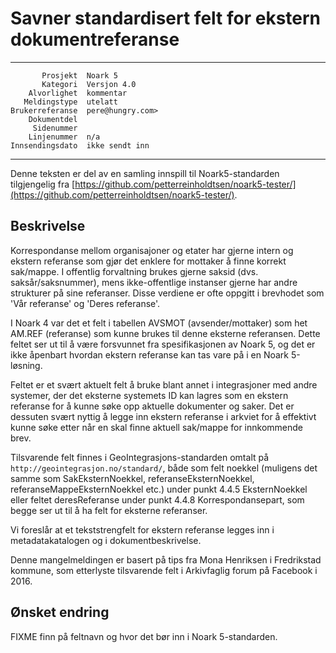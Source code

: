 Savner standardisert felt for ekstern dokumentreferanse
=======================================================

 ------------------  ---------------------------------
           Prosjekt  Noark 5
           Kategori  Versjon 4.0
        Alvorlighet  kommentar
       Meldingstype  utelatt
    Brukerreferanse  pere@hungry.com>
        Dokumentdel  
         Sidenummer  
        Linjenummer  n/a
    Innsendingsdato  ikke sendt inn
 ------------------  ---------------------------------

Denne teksten er del av en samling innspill til Noark5-standarden
tilgjengelig fra
[https://github.com/petterreinholdtsen/noark5-tester/](https://github.com/petterreinholdtsen/noark5-tester/).

Beskrivelse
-----------

Korrespondanse mellom organisajoner og etater har gjerne intern og
ekstern referanse som gjør det enklere for mottaker å finne korrekt
sak/mappe.  I offentlig forvaltning brukes gjerne saksid
(dvs. saksår/saksnummer), mens ikke-offentlige instanser gjerne har
andre strukturer på sine referanser.  Disse verdiene er ofte oppgitt i
brevhodet som 'Vår referanse' og 'Deres referanse'.

I Noark 4 var det et felt i tabellen AVSMOT (avsender/mottaker) som
het AM.REF (referanse) som kunne brukes til denne eksterne referansen.
Dette feltet ser ut til å være forsvunnet fra spesifikasjonen av Noark
5, og det er ikke åpenbart hvordan ekstern referanse kan tas vare på i
en Noark 5-løsning.

Feltet er et svært aktuelt felt å bruke blant annet i integrasjoner
med andre systemer, der det eksterne systemets ID kan lagres som en
ekstern referanse for å kunne søke opp aktuelle dokumenter og saker.
Det er dessuten svært nyttig å legge inn ekstern referanse i arkviet
for å effektivt kunne søke etter når en skal finne aktuell sak/mappe
for innkommende brev.

Tilsvarende felt finnes i GeoIntegrasjons-standarden omtalt på
`http://geointegrasjon.no/standard/`, både som felt noekkel (muligens
det samme som SakEksternNoekkel, referanseEksternNoekkel,
referanseMappeEksternNoekkel etc.) under punkt 4.4.5 EksternNoekkel
eller feltet deresReferanse under punkt 4.4.8 Korrespondansepart, som
begge ser ut til å ha felt for eksterne referanser.

Vi foreslår at et tekststrengfelt for ekstern referanse legges inn i
metadatakatalogen og i dokumentbeskrivelse.

Denne mangelmeldingen er basert på tips fra Mona Henriksen i
Fredrikstad kommune, som etterlyste tilsvarende felt i Arkivfaglig
forum på Facebook i 2016.

Ønsket endring
--------------

FIXME finn på feltnavn og hvor det bør inn i Noark 5-standarden.
